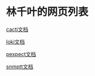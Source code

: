 # 林千叶的网页列表

[cacti文档](http://cacti.linqianye.com)

[loki文档](http://loki.linqianye.com)

[pexpect文档](pexpect.linqianye.com)

[snmptt文档](snmptt.linqianye.com)
